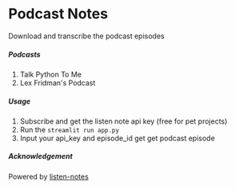 # Podcast Notes

Download and transcribe the podcast episodes

##### Podcasts
1. Talk Python To Me
2. Lex Fridman's Podcast

##### Usage

1. Subscribe and get the listen note api key (free for pet projects)
2. Run the `streamlit run app.py`
3. Input your api_key and episode_id get get podcast episode


##### Acknowledgement
Powered by [listen-notes](https://www.listennotes.com/)






